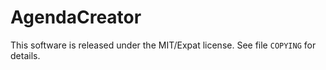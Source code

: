 # AgendaCreator

This software is released under the MIT/Expat license. See file `COPYING` for details.
